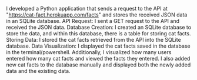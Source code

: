 I developed a Python application that sends a request to the API at "https://cat-fact.herokuapp.com/facts" and stores the received JSON data in an SQLite database.
API Request: I sent a GET request to the API and received the JSON data.
Database Creation: I created an SQLite database to store the data, and within this database, there is a table for storing cat facts.
Storing Data: I stored the cat facts retrieved from the API into the SQLite database.
Data Visualization: I displayed the cat facts saved in the database in the terminal/powershell. Additionally, I visualized how many users entered how many cat facts and viewed the facts they entered. I also added new cat facts to the database manually and displayed both the newly added data and the existing data.

